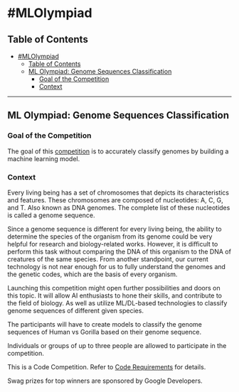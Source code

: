 # #MLOlympiad
## Table of Contents
- [#MLOlympiad](#mlolympiad)
  - [Table of Contents](#table-of-contents)
  - [ML Olympiad:  Genome Sequences Classification](#ml-olympiad--genome-sequences-classification)
    - [Goal of the Competition](#goal-of-the-competition)
    - [Context](#context)
 

---
## ML Olympiad:  Genome Sequences Classification

### Goal of the Competition

The goal of this [competition](https://www.kaggle.com/c/ml-olympiad-gdscuiz-and-tfugagadir
) is to accurately classify genomes by building a machine learning model.

### Context 

Every living being has a set of chromosomes that depicts its characteristics and features. These chromosomes are composed of nucleotides: A, C, G, and T. Also known as DNA genomes. The complete list of these nucleotides is called a genome sequence. 

Since a genome sequence is different for every living being, the ability to determine the species of the organism from its genome could be very helpful for research and biology-related works. However, it is difficult to perform this task without comparing the DNA of this organism to the DNA of creatures of the same species.
From another standpoint, our current technology is not near enough for us to fully understand the genomes and the genetic codes, which are the basis of every organism.

Launching this competition might open further possibilities and doors on this topic. It will allow AI enthusiasts to hone their skills, and contribute to the field of biology. As well as utilize ML/DL-based technologies to classify genome sequences of different given species.

The participants will have to create models to classify the genome sequences of Human vs Gorilla based on their genome sequence. 

Individuals or groups of up to three people are allowed to participate in the competition. 

This is a Code Competition. Refer to [Code Requirements](https://www.kaggle.com/c/ml-olympiad-gdscuiz-and-tfugagadir/overview/code-requirements) for details.



Swag prizes for top winners are sponsored by Google Developers.